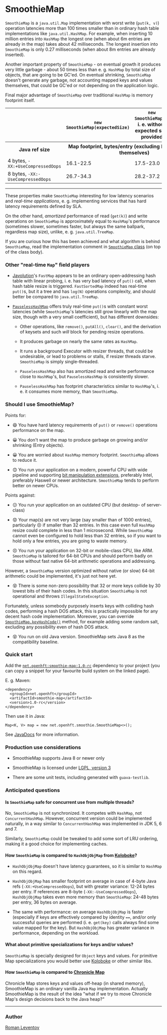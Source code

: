 # SmoothieMap

`SmoothieMap` is a `java.util.Map` implementation with worst write (`put(k, v)`) operation latencies
more than 100 times smaller than in ordinary hash table implementations like `java.util.HashMap`.
For example, when inserting 10 million entries into `HashMap` the longest one (when about 6m
entries are already in the map) takes about 42 milliseconds. The longest insertion into
`SmoothieMap` is only 0.27 milliseconds (when about 8m entries are already inserted).

Another important property of `SmoothieMap` - on eventual growth it produces very little garbage -
about 50 times less than e. g. `HashMap` by total size of objects, that are going to be GC'ed. On
eventual shrinking, `SmoothieMap` doesn't generate any garbage, not accounting mapped keys and
values themselves, that could be GC'ed or not depending on the application logic.

Final major advantage of `SmoothieMap` over traditional `HashMap` is memory footprint itself.

<table>
  <tr>
    <th></th>
    <th><code>new SmoothieMap(expectedSize)</code></th>
    <th><code>new SmoothieMap()</code>, i. e. without expected size provided</th>
    <th><code>HashMap</code>, regardless which constructor called</th>
  </tr>
  <tr>
    <th>Java ref size</th>
    <th colspan=3>Map footprint, bytes/entry (excluding keys and values themselves)</th>
  </tr>
  <tr>
    <td>4 bytes, <code>-XX:+UseCompressedOops</code></td>
    <td>16.1-22.5</td>
    <td>17.5-23.0</td>
    <td>37.3-42.7</td>
  </tr>
  <tr>
    <td>8 bytes, <code>-XX:-UseCompressedOops</code></td>
    <td>26.7-34.3</td>
    <td>28.2-37.2</td>
    <td>58.7-69.3</td>
  </tr>
</table>

<hr>

These properties make `SmoothieMap` interesting for low latency scenarios and *real-time
applications*, e. g. implementing services that has hard latency requirements defined by SLA.

On the other hand, *amortized* performance of read (`get(k)`) and write operations on `SmoothieMap`
is approximately equal to `HashMap`'s performance (sometimes slower, sometimes faster, but always
the same ballpark, regardless map size), unlike, e. g. `java.util.TreeMap`.

If you are curious how this has been achieved and what algorithm is behind `SmoothieMap`, read the
implementation comment in [`SmoothieMap`
class](https://github.com/OpenHFT/SmoothieMap/blob/master/src/main/java/net/openhft/SmoothieMap.java)
(on top of the class body).

### Other "real-time `Map`" field players

 - [Javolution](http://javolution.org/)'s `FastMap` appears to be an ordinary open-addressing hash
 table with linear probing, i. e. has very bad latency of `put()` call, when hash table resize is
 triggered. `FastSortedMap` indeed has real-time `put()`s, but it a tree and has `log(N)` operations
 complexity, and should better be compared to `java.util.TreeMap`.

 - [`PauselessHashMap`](https://github.com/giltene/PauselessHashMap) offers truly real-time `put()`s
   with constant worst latencies (while `SmoothieMap`'s latencies still grow linearly with the map
   size, though with a very small coefficient), but has different downsides:

    - Other operations, like `remove()`, `putAll()`, `clear()`, and the derivation of keysets and
    such *will* block for pending resize operations.

    - It produces garbage on nearly the same rates as `HashMap`.

    - It runs a background Executor with resizer threads, that could be undesirable, or lead to
    problems or stalls, if resizer threads starve. `SmoothieMap` is simply single-threaded.

    - `PauselessHashMap` also has amortized read and write performance close to `HashMap`'s, but
    `PauselessHashMap` is consistently slower.

    - `PauselessHashMap` has footprint characteristics similar to `HashMap`'s, i. e. it consumes
    more memory, than `SmoothieMap`.

### Should I use SmoothieMap?

Points for:

 - :smile: You have hard latency requirements of `put()` or `remove()` operations performance on the
 map.

 - :grinning: You don't want the map to produce garbage on growing and/or shrinking (Entry objects).

 - :grinning: You are worried about `HashMap` memory footprint. `SmoothieMap` allows to reduce it.

 - :blush: You run your application on a modern, powerful CPU with wide pipeline and supporting [bit
 manipulation extensions](https://en.wikipedia.org/wiki/Bit_Manipulation_Instruction_Sets),
 preferably Intel, preferably Haswell or newer architecture. `SmoothieMap` tends to perform better
 on newer CPUs.

Points against:

 - :confused: You run your application on an outdated CPU (but desktop- of server-class)

 - :worried: Your map(s) are not very large (say smaller than of 1000 entries), particularly
 :persevere: if smaller than 32 entries. In this case even full `HashMap` resize could complete in
 less than 1 microsecond. While `SmoothieMap` cannot even be configured to hold less than 32
 entries, so if you want to hold only a few entries, you are going to waste memory.

 - :persevere: You run your application on 32-bit or mobile-class CPU, like ARM. `SmoothieMap` is
 tailored for 64-bit CPUs and should perform badly on those without fast native 64-bit arithmetic
 operations and addressing.
 
 However, a `SmoothieMap` version optimized without native (or slow) 64-bit arithmetic could be
 implemented, it's just not here yet.

 - :dizzy_face: There is some non-zero possibility that 32 or more keys collide by 30 lowest bits of
 their hash codes. In this situation `SmoothieMap` is not operational and throws
 `IllegalStateException`.

 Fortunately, unless somebody purposely inserts keys with colliding hash
 codes, performing a hash DOS attack, this is practically impossible for any decent hash code
 implementation. Moreover, you can override [`SmoothieMap.keyHashCode()`](http://openhft.github.io/SmoothieMap/apidocs/1.0/net/openhft/smoothie/SmoothieMap.html#contains(java.lang.Object)) method,
 for example adding some random salt, excluding any possibility even of hash DOS attack.

 - :dizzy_face: You run on old Java version. SmoothieMap sets Java 8 as the compatibility baseline.

### Quick start

Add the [`net.openhft:smoothie-map:1.0-rc`](http://search.maven.org/#artifactdetails%7Cnet.openhft%7Csmoothie-map%7C1.0-rc%7Cjar) dependency
to your project (you can copy a snippet for your favourite build system on the linked page).

E. g. Maven:

    <dependency>
      <groupId>net.openhft</groupId>
      <artifactId>smoothie-map</artifactId>
      <version>1.0-rc</version>
    </dependency>

Then use it in Java:

    Map<K, V> map = new net.openhft.smoothie.SmoothieMap<>();

See [JavaDocs](http://openhft.github.io/SmoothieMap/apidocs/1.0/net/openhft/smoothie/SmoothieMap.html)
for more information.

### Production use considerations

 - SmoothieMap supports Java 8 or newer only

 - SmoothieMap is licensed under [LGPL, version 3
](https://tldrlegal.com/license/gnu-lesser-general-public-license-v3-(lgpl-3))

 - There are some unit tests, including generated with `guava-testlib`.


### Anticipated questions

#### Is `SmoothieMap` safe for concurrent use from multiple threads?

No, `SmoothieMap` is not synchronized. It competes with `HashMap`, not `ConcurrentHashMap`. However,
concurrent version could be implemented naturally, in a way similar to `ConcurrentHashMap` was
implemented in JDK 5, 6 and 7.

Similarly, `SmoothieMap` could be tweaked to add some sort of LRU ordering, making it a good choice
for implementing caches.

#### How `SmoothieMap` is compared to `HashObjObjMap` from [Koloboke](https://github.com/OpenHFT/Koloboke)?

 - `HashObjObjMap` doesn't have latency guarantees, so it is similar to `HashMap` on this regard.

 - `HashObjObjMap` has smaller footprint on average in case of 4-byte Java refs
 (`-XX:+UseCompressedOops`), but with greater variance: 12-24 bytes per entry. If references are
 8-byte (`-XX:-UseCompressedOops`), `HashObjObjMap` takes even more memory than
 `SmoothieMap`: 24-48 bytes per entry, 36 bytes on average.

 - The same with performance: on average `HashObjObjMap` is faster (especially if
 keys are effectively compared by identity `==`, and/or only successful queries are performed (i. e.
 `get(key)` calls always find some value mapped for the key). But `HashObjObjMap` has greater
 variance in performance, depending on the workload.

#### What about primitive specializations for keys and/or values?

`SmoothieMap` is specially designed for `Object` keys and values. For primitive Map specializations
you would better use [Koloboke](https://github.com/OpenHFT/Koloboke) or other similar libs.

#### How `SmoothieMap` is compared to [Chronicle Map](https://github.com/OpenHFT/Chronicle-Map)

Chronicle Map stores keys and values off-heap (in shared memory), SmoothieMap is an ordinary vanilla
Java `Map` implementation. Actually SmoothieMap is the result of the idea "what if we try to move
Chronicle Map's design decisions back to the Java heap?"

<hr>

### Author

[Roman Leventov](https://github.com/leventov)